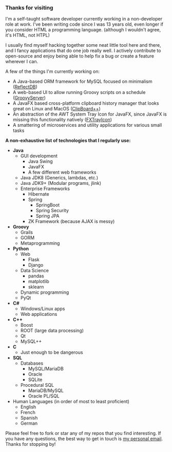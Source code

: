 ### Thanks for visiting

I'm a self-taught software developer currently working in a
non-developer role at work. I've been writing code since I was 13 years old, even longer if you
consider HTML a programming language. (although I wouldn't agree, it's HTML, not HTPL)


I usually find myself hacking together some neat little tool here and there, and I fancy
applications that do one job really well. I actively contribute to open-source and enjoy
being able to help fix a bug or create a feature wherever I can.

A few of the things I'm currently working on:

- A Java-based ORM framework for MySQL focused on minimalism ([ReflectDB](https://github.com/dustinkredmond/ReflectDB))
- A web-based UI to allow running Groovy scripts on a schedule ([GroovyServer](https://github.com/dustinkredmond/GroovyServer))
- A JavaFX based cross-platform clipboard history manager that looks great on Linux and MacOS ([ClipBoard++](https://github.com/dustinkredmond/ClipBoardPlusPlus))
- An abstraction of the AWT System Tray Icon for JavaFX, since JavaFX is missing this functionality natively ([FXTrayIcon](https://github.com/dustinkredmond/FXTrayIcon))
- A smattering of microservices and utility applications for various small tasks

**A non-exhaustive list of technologies that I regularly use:**

- **Java**
  - GUI development
    - Java Swing
    - JavaFX
    - A few different web frameworks
  - Java JDK8 (Generics, lambdas, etc.)
  - Java JDK9+ (Modular programs, jlink)
  - Enterprise Frameworks
    - Hibernate
    - Spring
      - SpringBoot
      - Spring Security
      - Spring JPA
    - ZK Framework (because AJAX is messy)   
- **Groovy**
  - Grails
  - GORM
  - Metaprogramming
- **Python**
  - Web
    - Flask
    - Django
  - Data Science
    - pandas
    - matplotlib
    - sklearn
  - Dynamic programming
  - PyQt
- **C#**
  - Windows/Linux apps
  - Web applications
- **C++**
  - Boost
  - ROOT (large data processing)
  - Qt
  - MySQL++
- **C**
  - Just enough to be dangerous
- **SQL**
  - Databases
    - MySQL/MariaDB
    - Oracle
    - SQLite
  - Procedural SQL
    - MariaDB/MySQL
    - Oracle PL/SQL
- Human Languages (in order of most to least proficient)
  - English
  - French
  - Spanish
  - German
    

Please feel free to fork or star any of my repos that you find interesting. If you have any questions, the best way to 
get in touch is [my personal email](mailto:dustin@dustinredmond.com). Thanks for stopping by!
